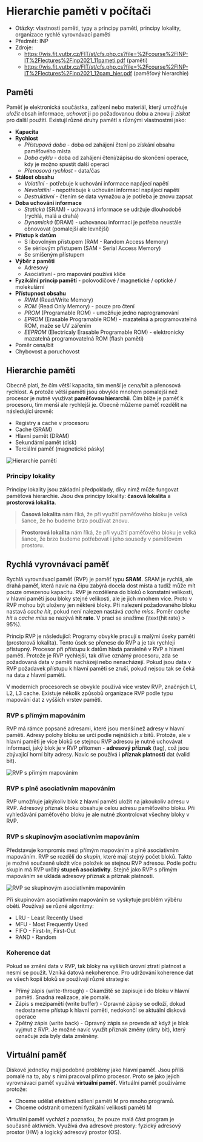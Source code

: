 # Hierarchie paměti v počítači
- Otázky: vlastnosti paměti, typy a principy pamětí, principy lokality, organizace rychlé vyrovnávací paměti
- Předmět: INP
- Zdroje:
    - https://wis.fit.vutbr.cz/FIT/st/cfs.php.cs?file=%2Fcourse%2FINP-IT%2Flectures%2Finp2021_11pameti.pdf (paměti)
    - https://wis.fit.vutbr.cz/FIT/st/cfs.php.cs?file=%2Fcourse%2FINP-IT%2Flectures%2Finp2021_12pam_hier.pdf (paměťový hierarchie)

## Paměti
Paměť je elektronická součástka, zařízení nebo materiál, který umožňuje _uložit_ obsah informace, _uchovat_ ji po požadovanou dobu a znovu ji _získat_ pro další použití. Existují různé druhy pamětí s různými vlastnostmi jako:
- __Kapacita__
- __Rychlost__
    - _Přístupová doba_ - doba od zahájení čtení po získání obsahu paměťového místa
    - _Doba cyklu_ - doba od zahájení čtení/zápisu do skončení operace, kdy je možno spustit další operaci
    - _Přenosová rychlost_ - data/čas
- __Stálost obsahu__
    - _Volatilní_ - potřebuje k uchování informace napájecí napětí
    - _Nevolatilní_ - nepotřebuje k uchování informací napájecí napětí
    - _Destruktivní_ - čtením se data vymažou a je potřeba je znovu zapsat
- __Doba uchování informace__
    - _Statická_ (SRAM) - uchovaná informace se udržuje dlouhodobě (rychlá, malá a drahá)
    - _Dynamická_ (DRAM) - uchovanou informaci je potřeba neustále obnovovat (pomalejší ale levnější)
- __Přístup k datům__
    - S libovolným přístupem (RAM - Random Access Memory)
    - Se sériovým přístupem (SAM - Serial Access Memory)
    - Se smíšeným přístupem
- __Výběr z paměti__
    - Adresový
    - Asociativní - pro mapování používá klíče
- __Fyzikální princip pamětí__ - polovodičové / magnetické / optické / molekulární
- __Přístupnost obsahu__
    - _RWM_ (Read/Write Memory)
    - _ROM_ (Read Only Memory) - pouze pro čtení
    - _PROM_ (Programable ROM) - umožňuje jedno naprogramování
    - _EPROM_ (Erasable Programable ROM) - mazatelná a programovatelná ROM, maže se UV zářením
    - _EEPROM_ (Electricaly Erasable Programable ROM) - elektronicky mazatelná programovatelná ROM (flash paměti)
- Poměr cena/bit
- Chybovost a poruchovost

## Hierarchie paměti
Obecně platí, že čím větší kapacita, tím menší je cena/bit a přenosová rychlost. A protože větší paměti jsou obvykle mnohem pomalejší než procesor je nutné využívat __paměťovou hierarchii__. Čím blíže je paměť k procesoru, tím menší ale rychlejší je. Obecně můžeme paměť rozdělit na následující úrovně:
- Registry a cache v procesoru
- Cache (SRAM)
- Hlavní pamět (DRAM)
- Sekundární pamět (disk)
- Terciální paměť (magnetické pásky)

![Hierarchie pamětí](./Images/04/hierarche_pameti.png)

### Principy lokality
Principy lokality jsou základní předpoklady, díky nimž může fungovat paměťová hierarchie. Jsou dva principy lokality: __časová lokalita__ a __prostorová lokalita__.

> __Časová lokalita__ nám říká, že při využití paměťového bloku je velká šance, že ho budeme brzo používat znovu.

> __Prostorová lokalita__ nám říká, že při využití paměťového bloku je velká šance, že brzo budeme potřebovat i jeho sousedy v paměťovém prostoru.

## Rychlá vyrovnávací paměť
Rychlá vyrovnávací paměť (RVP) je paměť typu __SRAM__. SRAM je rychlá, ale drahá paměť, která navíc na čipu zabýrá docela dost místa a tudíž může mít pouze omezenou kapacitu. RVP je rozdělena do bloků o konstatní velikosti, v hlavní paměti jsou bloky stejné velikosti, ale je jich mnohem více. Proto v RVP mohou být uloženy jen některé bloky. Při nalezení požadovaného bloku nastavá _cache hit_, pokud není nalezen nastává _cache miss_. Poměr _cache hit_ a _cache miss_ se nazývá __hit rate__. V praci se snažíme \(\text{hit rate} > 95%\).

Princip RVP je následující: Programy obvykle pracují s malými úseky paměti (prostorová lokalita). Tento úsek se přenese do RVP a je tak rychleji přístupný. Procesor při přístupu k datům hladá paralelně v RVP a hlavní paměti. Protože je RVP rychlejší, tak dříve oznámý procesoru, zda se požadovaná data v paměti nacházejí nebo nenacházejí. Pokud jsou data v RVP požadavek přístupu k hlavní paměti se zruší, pokud nejsou tak se čeká na data z hlavní paměti.

V moderních procesorech se obvykle používá více vrstev RVP, značných L1, L2, L3 cache. Existuje několik způsobů organizace RVP podle typu mapování dat z vyšších vrstev paměti.

### RVP s přímým mapováním
RVP má rámce popsané adresami, které jsou menší než adresy v hlavní paměti. Adresy polohy bloku se určí podle nejnižších _x_ bitů. Protože, ale v hlavní paměti je více bloků se stejnou RVP adresou je nutné uchovávat informaci, jaký blok je v RVP přítomen - __adresový příznak__ (tag), což jsou zbývající horní bity adresy. Navíc se používá i __příznak platnosti__ dat (valid bit).

![RVP s přímým mapováním](./Images/04/rvp_s_primym_mapovanim.png)

### RVP s plně asociativním mapováním
RVP umožňuje jakýkoliv blok z hlavní paměti uložit na jakoukoliv adresu v RVP. Adresový příznak bloku obsahuje celou adresu paměťového bloku. Při vyhledávání paměťového bloku je ale nutné zkontrolovat všechny bloky v RVP.

### RVP s skupinovým asociativním mapováním
Představuje kompromis mezi přímým mapováním a plně asociativním mapováním. RVP se rozdělí do _skupin_, které mají stejný počet bloků. Takto je možné současně uložit více položek se stejnou RVP adresou. Podle počtu skupin má RVP určitý __stupeň asociativity__. Stejně jako RVP s přímým mapováním se ukládá adresový příznak a příznak platnosti.

![RVP se skupinovým asociativním mapováním](./Images/04/rvp_s_skupinovym_mapovanim.png)

Při skupinovám asociativním mapováním se vyskytuje problém výběru oběti. Používají se různé algoritmy:
- LRU - Least Recently Used
- MFU - Most Frequently Used
- FIFO - First-In, First-Out
- RAND - Random

### Koherence dat
Pokud se změní data v RVP, tak bloky na vyšších úrovní ztratí platnost a nesmí se použít. Vzníká datová nekoherence. Pro udržování koherence dat ve všech kopií bloků se používají různé strategie:
- Přímý zápis (write-through) - Okamžitě se zapisuje i do bloku v hlavní paměti. Snadná realizace, ale pomalé.
- Zápis s mezipamětí (write buffer) - Opravné zápisy se odloží, dokud nedostaneme přístup k hlavní paměti, nedokončí se aktuální disková operace
- Zpětný zápis (write back) - Opravný zápis se provede až když je blok vyjmut z RVP. Je možné navíc využít příznak změny (dirty bit), který označuje zda byly data změněny.

## Virtuální paměť
Diskové jednotky mají podobné problémy jako hlavní paměť. Jsou příliš pomalé na to, aby s nimi pracoval přímo procesor. Proto se jako jejich vyrovnávací paměť využívá __virtuální paměť__. Virtuální paměť používáme protože:
- Chceme udělat efektivní sdílení paměti M pro mnoho programů.
- Chceme odstranit omezení fyzikální velikosti paměti M

Virtuální paměť vychází z poznatku, že pouze malá část program je současně aktivních. Využívá dva adresové prostory: fyzický adresový prostor (HW) a logický adresový prostor (OS).

